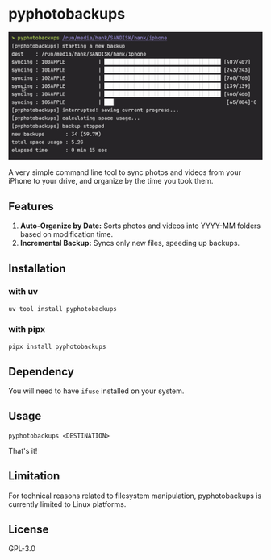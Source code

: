 # pyphotobackups

![screenshot1](https://raw.githubusercontent.com/hengtseChou/pyphotobackups/refs/heads/main/.github/assets/screenshot1.png)

A very simple command line tool to sync photos and videos from your iPhone to your drive, and organize by the time you took them.

## Features

1. **Auto-Organize by Date:** Sorts photos and videos into YYYY-MM folders based on modification time.
2. **Incremental Backup:** Syncs only new files, speeding up backups.

## Installation

### with uv

```
uv tool install pyphotobackups
```

### with pipx

```
pipx install pyphotobackups
```

## Dependency

You will need to have `ifuse` installed on your system.

## Usage

```
pyphotobackups <DESTINATION>
```

That's it!

## Limitation

For technical reasons related to filesystem manipulation, pyphotobackups is currently limited to Linux platforms.

## License

GPL-3.0
